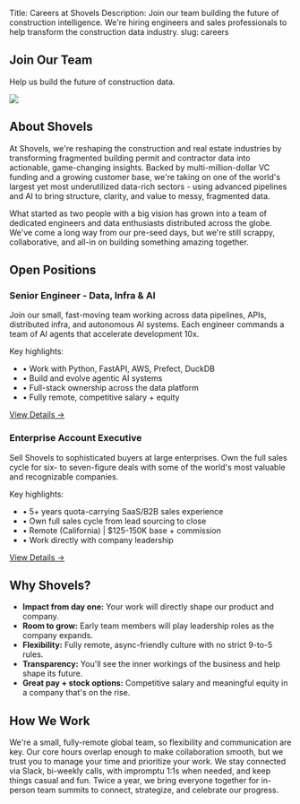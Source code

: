 Title: Careers at Shovels
Description: Join our team building the future of construction intelligence. We're hiring engineers and sales professionals to help transform the construction data industry.
slug: careers

<!-- hero -->
<section class="bg-emerald-900 py-24">
  <div class="mx-auto max-w-4xl px-6">
    <div class="flex items-center justify-center">
      <div class="flex-1 text-center">
        <h1 class="hero_title text-white">Join Our Team</h1>
        <p class="hero_description !text-white">Help us build the future of construction data.</p>
      </div>
      <div class="flex-1 flex justify-center">
        <image src="/images/careers/shovels-guy-pose5.png" class="max-w-[25%]">
      </div>
    </div>
  </div>
</section>

<!-- about shovels -->
<section class="my-24">
  <div class="mx-auto max-w-4xl px-6">
    <h2 class="text-3xl font-bold tracking-tight mb-6">About Shovels</h2>
    <p class="mb-4">At Shovels, we're reshaping the construction and real estate industries by transforming fragmented building permit and contractor data into actionable, game-changing insights. Backed by multi-million-dollar VC funding and a growing customer base, we're taking on one of the world's largest yet most underutilized data-rich sectors - using advanced pipelines and AI to bring structure, clarity, and value to messy, fragmented data.</p>
    <p class="mb-4">What started as two people with a big vision has grown into a team of dedicated engineers and data enthusiasts distributed across the globe. We've come a long way from our pre-seed days, but we're still scrappy, collaborative, and all-in on building something amazing together.</p>
  </div>
</section>

<!-- open positions -->
<section class="my-24">
  <div class="mx-auto max-w-4xl px-6">
    <h2 class="text-3xl font-bold tracking-tight mb-8">Open Positions</h2>
    <!-- job cards grid -->
    <div class="grid md:grid-cols-2 gap-6">
      <!-- senior engineer card -->
      <div class="border border-gray-200 rounded-lg p-6 hover:shadow-lg transition-shadow">
        <h3 class="text-2xl font-bold mb-3">Senior Engineer - Data, Infra & AI</h3>
        <p class="text-gray-600 mb-4">Join our small, fast-moving team working across data pipelines, APIs, distributed infra, and autonomous AI systems. Each engineer commands a team of AI agents that accelerate development 10x.</p>
        <div class="mb-4">
          <p class="text-sm font-semibold text-gray-700 mb-2">Key highlights:</p>
          <ul class="text-sm text-gray-600 space-y-1">
            <li>• Work with Python, FastAPI, AWS, Prefect, DuckDB</li>
            <li>• Build and evolve agentic AI systems</li>
            <li>• Full-stack ownership across the data platform</li>
            <li>• Fully remote, competitive salary + equity</li>
          </ul>
        </div>
        <a href="{filename}careers-senior-engineer.md" class="inline-block bg-emerald-900 text-white px-6 py-2 rounded hover:bg-emerald-800 transition-colors">
          View Details →
        </a>
      </div>
      <!-- account executive card -->
      <div class="border border-gray-200 rounded-lg p-6 hover:shadow-lg transition-shadow">
        <h3 class="text-2xl font-bold mb-3">Enterprise Account Executive</h3>
        <p class="text-gray-600 mb-4">Sell Shovels to sophisticated buyers at large enterprises. Own the full sales cycle for six- to seven-figure deals with some of the world's most valuable and recognizable companies.</p>
        <div class="mb-4">
          <p class="text-sm font-semibold text-gray-700 mb-2">Key highlights:</p>
          <ul class="text-sm text-gray-600 space-y-1">
            <li>• 5+ years quota-carrying SaaS/B2B sales experience</li>
            <li>• Own full sales cycle from lead sourcing to close</li>
            <li>• Remote (California) | $125-150K base + commission</li>
            <li>• Work directly with company leadership</li>
          </ul>
        </div>
        <a href="{filename}careers-account-executive.md" class="inline-block bg-emerald-900 text-white px-6 py-2 rounded hover:bg-emerald-800 transition-colors">
          View Details →
        </a>
      </div>
    </div>
  </div>
</section>

<!-- why shovels -->
<section class="my-24">
  <div class="mx-auto max-w-4xl px-6">
    <h2 class="text-3xl font-bold tracking-tight mb-6">Why Shovels?</h2>
    <ul class="list-disc pl-6 space-y-2">
      <li><strong>Impact from day one:</strong> Your work will directly shape our product and company.</li>
      <li><strong>Room to grow:</strong> Early team members will play leadership roles as the company expands.</li>
      <li><strong>Flexibility:</strong> Fully remote, async-friendly culture with no strict 9-to-5 rules.</li>
      <li><strong>Transparency:</strong> You'll see the inner workings of the business and help shape its future.</li>
      <li><strong>Great pay + stock options:</strong> Competitive salary and meaningful equity in a company that's on the rise.</li>
    </ul>
  </div>
</section>

<!-- how we work -->
<section class="my-24">
  <div class="mx-auto max-w-4xl px-6">
    <h2 class="text-3xl font-bold tracking-tight mb-6">How We Work</h2>
    <p>We're a small, fully-remote global team, so flexibility and communication are key. Our core hours overlap enough to make collaboration smooth, but we trust you to manage your time and prioritize your work. We stay connected via Slack, bi-weekly calls, with impromptu 1:1s when needed, and keep things casual and fun. Twice a year, we bring everyone together for in-person team summits to connect, strategize, and celebrate our progress.</p>
  </div>
</section>
